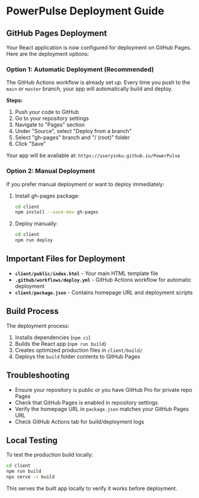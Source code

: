 # PowerPulse Deployment Guide

## GitHub Pages Deployment

Your React application is now configured for deployment on GitHub Pages. Here are the deployment options:

### Option 1: Automatic Deployment (Recommended)

The GitHub Actions workflow is already set up. Every time you push to the `main` or `master` branch, your app will automatically build and deploy.

**Steps:**
1. Push your code to GitHub
2. Go to your repository settings
3. Navigate to "Pages" section
4. Under "Source", select "Deploy from a branch"
5. Select "gh-pages" branch and "/ (root)" folder
6. Click "Save"

Your app will be available at: `https://useryinku.github.io/PowerPulse`

### Option 2: Manual Deployment

If you prefer manual deployment or want to deploy immediately:

1. Install gh-pages package:
   ```bash
   cd client
   npm install --save-dev gh-pages
   ```

2. Deploy manually:
   ```bash
   cd client
   npm run deploy
   ```

## Important Files for Deployment

- **`client/public/index.html`** - Your main HTML template file
- **`.github/workflows/deploy.yml`** - GitHub Actions workflow for automatic deployment
- **`client/package.json`** - Contains homepage URL and deployment scripts

## Build Process

The deployment process:
1. Installs dependencies (`npm ci`)
2. Builds the React app (`npm run build`)
3. Creates optimized production files in `client/build/`
4. Deploys the `build` folder contents to GitHub Pages

## Troubleshooting

- Ensure your repository is public or you have GitHub Pro for private repo Pages
- Check that GitHub Pages is enabled in repository settings
- Verify the homepage URL in `package.json` matches your GitHub Pages URL
- Check GitHub Actions tab for build/deployment logs

## Local Testing

To test the production build locally:
```bash
cd client
npm run build
npx serve -s build
```

This serves the built app locally to verify it works before deployment.
